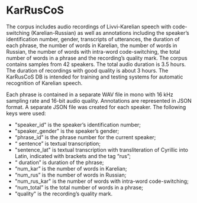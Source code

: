 # KarRusCoS
The corpus includes audio recordings of Livvi-Karelian speech with code-switching (Karelian-Russian) as well as annotations including the speaker’s identification number, gender, transcripts of utterances, the duration of each phrase, the number of words in Karelian, the number of words in Russian, the number of words with intra-word code-switching, the total number of words in a phrase and the recording’s quality mark. The corpus contains samples from 42 speakers. The total audio duration is 3.5 hours. The duration of recordings with good quality is about 3 hours. The KarRusCoS DB is intended for training and testing systems for automatic recognition of Karelian speech.

Each phrase is contained in a separate WAV file in mono with 16 kHz sampling rate and 16-bit audio quality. Annotations are represented in JSON format. A separate JSON file was created for each speaker. The following keys were used:
- "speaker_id" is the speaker’s identification number;
- "speaker_gender" is the speaker’s gender;
- “phrase_id” is the phrase number for the current speaker;
- “ sentence” is textual transcription;
- "sentence_lat" is textual transcription with transliteration of Cyrillic into Latin, indicated with brackets and the tag “rus”;
- “ duration” is duration of the phrase;
- “num_kar” is the number of words in Karelian;
- “num_rus” is the number of words in Russian;
- "num_rus_kar" is the number of words with intra-word code-switching;
- “num_total” is the total number of words in a phrase;
- "quality" is the recording’s quality mark.
